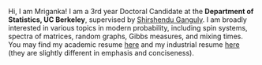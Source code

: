 Hi, I am Mriganka! I am a 3rd year Doctoral Candidate at the **Department of Statistics, UC Berkeley**, supervised by [Shirshendu Ganguly](https://www.stat.berkeley.edu/~sganguly/). I am broadly interested in various topics in modern probability, including spin systems, spectra of matrices, random graphs, Gibbs measures, and mixing times. You may find my academic resume [here](assets/docs/Mriganka_AcademicCV.pdf) and my industrial resume [here](assets/docs/Mriganka_IndustrialCV.pdf) (they are slightly different in emphasis and conciseness).
